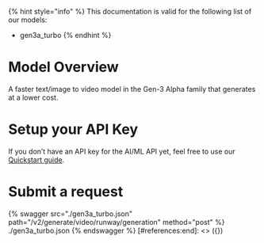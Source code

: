 [#references:start]: <> ({ "template": "openapi" })
{% hint style="info" %}
This documentation is valid for the following list of our models:
* gen3a_turbo
{% endhint %}

# Model Overview
A faster text/image to video model in the Gen-3 Alpha family that generates at a lower cost.

# Setup your API Key
If you don’t have an API key for the AI/ML API yet, feel free to use our [Quickstart guide](https://docs.aimlapi.com/quickstart/setting-up).

# Submit a request
{% swagger src="./gen3a_turbo.json" path="/v2/generate/video/runway/generation" method="post" %}
./gen3a_turbo.json
{% endswagger %}
[#references:end]: <> ({})
